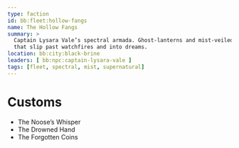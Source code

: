 ```yaml
---
type: faction
id: bb:fleet:hollow-fangs
name: The Hollow Fangs
summary: >
  Captain Lysara Vale’s spectral armada. Ghost-lanterns and mist-veiled hulls
  that slip past watchfires and into dreams.
location: bb:city:black-brine
leaders: [ bb:npc:captain-lysara-vale ]
tags: [fleet, spectral, mist, supernatural]
---
```



# Customs
- The Noose’s Whisper  
- The Drowned Hand  
- The Forgotten Coins  
